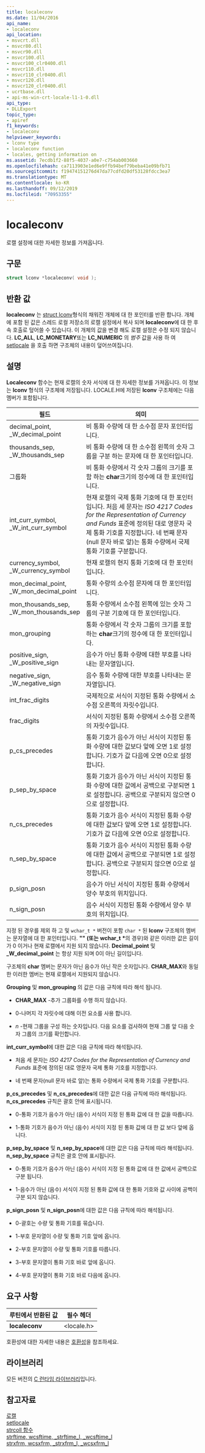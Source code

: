 ```yaml
---
title: localeconv
ms.date: 11/04/2016
api_name:
- localeconv
api_location:
- msvcrt.dll
- msvcr80.dll
- msvcr90.dll
- msvcr100.dll
- msvcr100_clr0400.dll
- msvcr110.dll
- msvcr110_clr0400.dll
- msvcr120.dll
- msvcr120_clr0400.dll
- ucrtbase.dll
- api-ms-win-crt-locale-l1-1-0.dll
api_type:
- DLLExport
topic_type:
- apiref
f1_keywords:
- localeconv
helpviewer_keywords:
- lconv type
- localeconv function
- locales, getting information on
ms.assetid: 7ecdb1f2-88f5-4037-a0e7-c754ab003660
ms.openlocfilehash: ca7113903e1ed6e9ffb94bef79beba41e09bfb71
ms.sourcegitcommit: f19474151276d47da77cdfd20df53128fdcc3ea7
ms.translationtype: MT
ms.contentlocale: ko-KR
ms.lasthandoff: 09/12/2019
ms.locfileid: "70953355"
---
```

# <a name="localeconv"></a>localeconv

로캘 설정에 대한 자세한 정보를 가져옵니다.

## <a name="syntax"></a>구문

```C
struct lconv *localeconv( void );
```

## <a name="return-value"></a>반환 값

**localeconv** 는 [struct lconv](../../c-runtime-library/standard-types.md)형식의 채워진 개체에 대 한 포인터를 반환 합니다. 개체에 포함 된 값은 스레드 로컬 저장소의 로캘 설정에서 복사 되며 **localeconv**에 대 한 후속 호출로 덮어쓸 수 있습니다. 이 개체의 값을 변경 해도 로캘 설정은 수정 되지 않습니다. **LC_ALL**, **LC_MONETARY**또는 **LC_NUMERIC** 의 *범주* 값을 사용 하 여 [setlocale](setlocale-wsetlocale.md) 을 호출 하면 구조체의 내용이 덮어쓰여집니다.

## <a name="remarks"></a>설명

**Localeconv** 함수는 현재 로캘의 숫자 서식에 대 한 자세한 정보를 가져옵니다. 이 정보는 **lconv** 형식의 구조체에 저장됩니다. LOCALE.H에 저장된 **lconv** 구조체에는 다음 멤버가 포함됩니다.

|필드|의미|
|-|-|
decimal_point,<br/>_W_decimal_point|비 통화 수량에 대 한 소수점 문자 포인터입니다.
thousands_sep,<br/>_W_thousands_sep|비 통화 수량에 대 한 소수점 왼쪽의 숫자 그룹을 구분 하는 문자에 대 한 포인터입니다.
그룹화|비 통화 수량에서 각 숫자 그룹의 크기를 포함 하는 **char**크기의 정수에 대 한 포인터입니다.
int_curr_symbol,<br/>_W_int_curr_symbol|현재 로캘의 국제 통화 기호에 대 한 포인터입니다. 처음 세 문자는 *ISO 4217 Codes for the Representation of Currency and Funds* 표준에 정의된 대로 영문자 국제 통화 기호를 지정합니다. 네 번째 문자(null 문자 바로 앞)는 통화 수량에서 국제 통화 기호를 구분합니다.
currency_symbol,<br/>_W_currency_symbol|현재 로캘의 현지 통화 기호에 대 한 포인터입니다.
mon_decimal_point,<br/>_W_mon_decimal_point|통화 수량의 소수점 문자에 대 한 포인터입니다.
mon_thousands_sep,<br/>_W_mon_thousands_sep|통화 수량에서 소수점 왼쪽에 있는 숫자 그룹의 구분 기호에 대 한 포인터입니다.
mon_grouping|통화 수량에서 각 숫자 그룹의 크기를 포함 하는 **char**크기의 정수에 대 한 포인터입니다.
positive_sign,<br/>_W_positive_sign|음수가 아닌 통화 수량에 대한 부호를 나타내는 문자열입니다.
negative_sign,<br/>_W_negative_sign|음수 통화 수량에 대한 부호를 나타내는 문자열입니다.
int_frac_digits|국제적으로 서식이 지정된 통화 수량에서 소수점 오른쪽의 자릿수입니다.
frac_digits|서식이 지정된 통화 수량에서 소수점 오른쪽의 자릿수입니다.
p_cs_precedes|통화 기호가 음수가 아닌 서식이 지정된 통화 수량에 대한 값보다 앞에 오면 1로 설정합니다. 기호가 값 다음에 오면 0으로 설정합니다.
p_sep_by_space|통화 기호가 음수가 아닌 서식이 지정된 통화 수량에 대한 값에서 공백으로 구분되면 1로 설정합니다. 공백으로 구분되지 않으면 0으로 설정합니다.
n_cs_precedes|통화 기호가 음수 서식이 지정된 통화 수량에 대한 값보다 앞에 오면 1로 설정합니다. 기호가 값 다음에 오면 0으로 설정합니다.
n_sep_by_space|통화 기호가 음수 서식이 지정된 통화 수량에 대한 값에서 공백으로 구분되면 1로 설정합니다. 공백으로 구분되지 않으면 0으로 설정합니다.
p_sign_posn|음수가 아닌 서식이 지정된 통화 수량에서 양수 부호의 위치입니다.
n_sign_posn|음수 서식이 지정된 통화 수량에서 양수 부호의 위치입니다.

지정 된 경우를 제외 하 고 및 `wchar_t *` 버전이 포함 `char *` 된 **lconv** 구조체의 멤버는 문자열에 대 한 포인터입니다. **""** **(또는** **wchar_t** <strong>\*</strong>의 경우)와 같은 이러한 값은 길이가 0 이거나 현재 로캘에서 지원 되지 않습니다. **Decimal_point** 및 **_W_decimal_point** 는 항상 지원 되며 0이 아닌 길이입니다.

구조체의 **char** 멤버는 문자가 아닌 음수가 아닌 작은 숫자입니다. **CHAR_MAX**와 동일한 이러한 멤버는 현재 로캘에서 지원되지 않습니다.

**Grouping** 및 **mon_grouping** 의 값은 다음 규칙에 따라 해석 됩니다.

- **CHAR_MAX** -추가 그룹화를 수행 하지 않습니다.

- 0-나머지 각 자릿수에 대해 이전 요소를 사용 합니다.

- *n* -현재 그룹을 구성 하는 숫자입니다. 다음 요소를 검사하여 현재 그룹 앞 다음 숫자 그룹의 크기를 확인합니다.

**int_curr_symbol**에 대한 값은 다음 규칙에 따라 해석됩니다.

- 처음 세 문자는 *ISO 4217 Codes for the Representation of Currency and Funds* 표준에 정의된 대로 영문자 국제 통화 기호를 지정합니다.

- 네 번째 문자(null 문자 바로 앞)는 통화 수량에서 국제 통화 기호를 구분합니다.

**p_cs_precedes** 및 **n_cs_precedes**에 대한 값은 다음 규칙에 따라 해석됩니다. **n_cs_precedes** 규칙은 괄호 안에 표시됩니다.

- 0-통화 기호가 음수가 아닌 (음수) 서식이 지정 된 통화 값에 대 한 값을 따릅니다.

- 1-통화 기호가 음수가 아닌 (음수) 서식이 지정 된 통화 값에 대 한 값 보다 앞에 옵니다.

**p_sep_by_space** 및 **n_sep_by_space**에 대한 값은 다음 규칙에 따라 해석됩니다. **n_sep_by_space** 규칙은 괄호 안에 표시됩니다.

- 0-통화 기호가 음수가 아닌 (음수) 서식이 지정 된 통화 값에 대 한 값에서 공백으로 구분 됩니다.

- 1-음수가 아닌 (음수) 서식이 지정 된 통화 값에 대 한 통화 기호와 값 사이에 공백이 구분 되지 않습니다.

**p_sign_posn** 및 **n_sign_posn**에 대한 값은 다음 규칙에 따라 해석됩니다.

- 0-괄호는 수량 및 통화 기호를 묶습니다.

- 1-부호 문자열이 수량 및 통화 기호 앞에 옵니다.

- 2-부호 문자열이 수량 및 통화 기호를 따릅니다.

- 3-부호 문자열이 통화 기호 바로 앞에 옵니다.

- 4-부호 문자열이 통화 기호 바로 다음에 옵니다.

## <a name="requirements"></a>요구 사항

|루틴에서 반환된 값|필수 헤더|
|-------------|---------------------|
|**localeconv**|\<locale.h>|

호환성에 대한 자세한 내용은 [호환성](../../c-runtime-library/compatibility.md)을 참조하세요.

## <a name="libraries"></a>라이브러리

모든 버전의 [C 런타임 라이브러리](../../c-runtime-library/crt-library-features.md)입니다.

## <a name="see-also"></a>참고자료

[로캘](../../c-runtime-library/locale.md)<br/>
[setlocale](../../preprocessor/setlocale.md)<br/>
[strcoll 함수](../../c-runtime-library/strcoll-functions.md)<br/>
[strftime, wcsftime, _strftime_l, _wcsftime_l](strftime-wcsftime-strftime-l-wcsftime-l.md)<br/>
[strxfrm, wcsxfrm, _strxfrm_l, _wcsxfrm_l](strxfrm-wcsxfrm-strxfrm-l-wcsxfrm-l.md)<br/>
